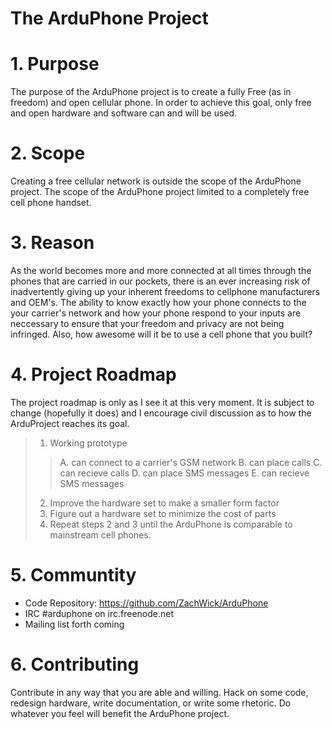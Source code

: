 The ArduPhone Project
=====================

# 1. Purpose
  The purpose of the ArduPhone project is to create a fully Free (as in freedom) and open cellular phone. In order to achieve this goal, only free and open hardware and software can and will be used.

# 2. Scope
  Creating a free cellular network is outside the scope of the ArduPhone project. The scope of the ArduPhone project limited to a completely free cell phone handset.

# 3. Reason
  As the world becomes more and more connected at all times through the phones that are carried in our pockets, there is an ever increasing risk of inadvertently giving up your inherent freedoms to cellphone manufacturers and OEM's. The ability to know exactly how your phone connects to the your carrier's network and how your phone respond to your inputs are neccessary to ensure that your freedom and privacy are not being infringed. Also, how awesome will it be to use a cell phone that you built?

# 4. Project Roadmap
  The project roadmap is only as I see it at this very moment. It is subject to change (hopefully it does) and I encourage civil discussion as to how the ArduProject reaches its goal.
> 1. Working prototype
>> A. can connect to a carrier's GSM network
>> B. can place calls
>> C. can recieve calls
>> D. can place SMS messages
>> E. can recieve SMS messages
> 2. Improve the hardware set to make a smaller form factor
> 3. Figure out a hardware set to minimize the cost of parts
> 4. Repeat steps 2 and 3 until the ArduPhone is comparable to mainstream cell phones.

# 5. Communtity
  * Code Repository:
       https://github.com/ZachWick/ArduPhone
  * IRC
       #arduphone on irc.freenode.net
  * Mailing list
       forth coming

# 6. Contributing
  Contribute in any way that you are able and willing. Hack on some code, redesign hardware, write documentation, or write some rhetoric. Do whatever you feel will benefit the ArduPhone project.

